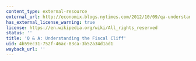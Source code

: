 ```yaml
---
content_type: external-resource
external_url: http://economix.blogs.nytimes.com/2012/10/09/qa-understanding-the-fiscal-cliff/
has_external_license_warning: true
license: https://en.wikipedia.org/wiki/All_rights_reserved
status: ''
title: 'Q & A: Understanding the Fiscal Cliff'
uid: 4b59ec31-752f-46ac-83ca-3b52a34d1ad1
wayback_url: ''
---
```

